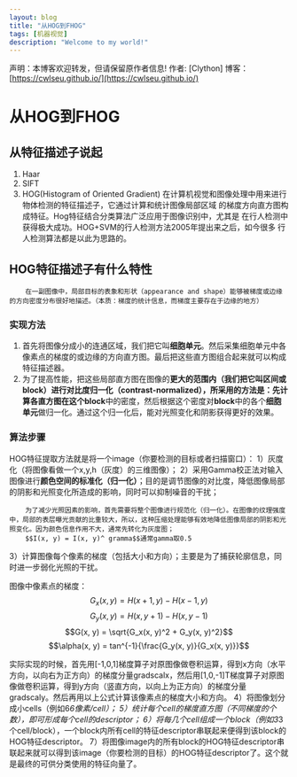 ```yaml
---
layout: blog
title: "从HOG到FHOG"
tags: [机器视觉]
description: "Welcome to my world!"
---
```


声明：本博客欢迎转发，但请保留原作者信息! 
作者: [Clython]
博客： [https://cwlseu.github.io/](https://cwlseu.github.io/)


# 从HOG到FHOG

## 从特征描述子说起
1. Haar
2. SIFT
3. HOG(Histogram of Oriented Gradient)
    在计算机视觉和图像处理中用来进行物体检测的特征描述子，它通过计算和统计图像局部区域
的梯度方向直方图构成特征。Hog特征结合分类算法广泛应用于图像识别中，尤其是
在行人检测中获得极大成功。HOG+SVM的行人检测方法2005年提出来之后，如今很多
行人检测算法都是以此为思路的。

## HOG特征描述子有什么特性
  
        在一副图像中，局部目标的表象和形状（appearance and shape）能够被梯度或边缘的方向密度分布很好地描述。（本质：梯度的统计信息，而梯度主要存在于边缘的地方）

### 实现方法
1. 首先将图像分成小的连通区域，我们把它叫**细胞单元**。然后采集细胞单元中各像素点的梯度的或边缘的方向直方图。最后把这些直方图组合起来就可以构成特征描述器。
2. 为了提高性能，把这些局部直方图在图像的**更大的范围内（我们把它叫区间或block）**进行对比度归一化（contrast-normalized），所采用的方法是：先计算各直方图在这个**block**中的密度，然后根据这个密度对**block**中的各个**细胞单元**做归一化。通过这个归一化后，能对光照变化和阴影获得更好的效果。

### 算法步骤
HOG特征提取方法就是将一个image（你要检测的目标或者扫描窗口）：
1）灰度化（将图像看做一个x,y,h（灰度）的三维图像）；
2）采用Gamma校正法对输入图像进行**颜色空间的标准化（归一化）**；目的是调节图像的对比度，降低图像局部的阴影和光照变化所造成的影响，同时可以抑制噪音的干扰；
    
        为了减少光照因素的影响，首先需要将整个图像进行规范化（归一化）。在图像的纹理强度中，局部的表层曝光贡献的比重较大，所以，这种压缩处理能够有效地降低图像局部的阴影和光照变化。因为颜色信息作用不大，通常先转化为灰度图；
        $$I(x, y) = I(x, y)^ gramma$$通常gamma取0.5

3）计算图像每个像素的梯度（包括大小和方向）；主要是为了捕获轮廓信息，同时进一步弱化光照的干扰。

图像中像素点的梯度：
    $$G_x(x, y) = H(x+1, y) - H(x-1, y)$$
    $$G_y(x, y) = H(x, y+1) - H(x, y-1)$$
    $$G(x, y) = \sqrt{G_x(x, y)^2 + G_y(x, y)^2}$$
    $$\alpha(x, y) = tan^{-1}{\frac{G_y(x, y)}{G_x(x, y)}}$$

实际实现的时候，首先用[-1,0,1]梯度算子对原图像做卷积运算，得到x方向（水平方向，以向右为正方向）的梯度分量gradscalx，然后用[1,0,-1]T梯度算子对原图像做卷积运算，得到y方向（竖直方向，以向上为正方向）的梯度分量gradscaly。然后再用以上公式计算该像素点的梯度大小和方向。
4）将图像划分成小cells（例如6*6像素/cell）；
5）统计每个cell的梯度直方图（不同梯度的个数），即可形成每个cell的descriptor；
6）将每几个cell组成一个block（例如3*3个cell/block），一个block内所有cell的特征descriptor串联起来便得到该block的HOG特征descriptor。
7）将图像image内的所有block的HOG特征descriptor串联起来就可以得到该image（你要检测的目标）的HOG特征descriptor了。这个就是最终的可供分类使用的特征向量了。
